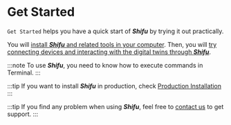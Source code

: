 # Get Started

`Get Started` helps you have a quick start of ***Shifu*** by trying it out practically.

You will [install ***Shifu*** and related tools in your computer](./demo-install.md). Then, you will [try connecting devices and interacting with the digital twins through ***Shifu***](./demo-try.md).

:::note
To use ***Shifu***, you need to know how to execute commands in Terminal.
:::

:::tip
If you want to install ***Shifu*** in production, check [Production Installation](guides/install-shifu-prod.md)
:::

:::tip
If you find any problem when using ***Shifu***, feel free to [contact us](community/join.md) to get support.
:::
